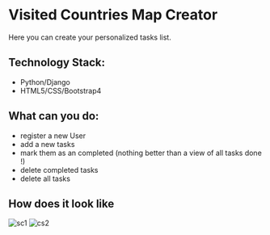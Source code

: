 # Visited Countries Map Creator

Here you can create your personalized tasks list.

## Technology Stack:
-	Python/Django
-	HTML5/CSS/Bootstrap4

## What can you do:
- register a new User
- add a new tasks
- mark them as an completed (nothing better than a view of all tasks done !)
- delete completed tasks
- delete all tasks


## How does it look like

![sc1](https://user-images.githubusercontent.com/47001087/53025658-97841a80-3461-11e9-9975-86b3fe3c5f1a.png)
![cs2](https://user-images.githubusercontent.com/47001087/53025652-9652ed80-3461-11e9-937d-3d23353934ff.png)
